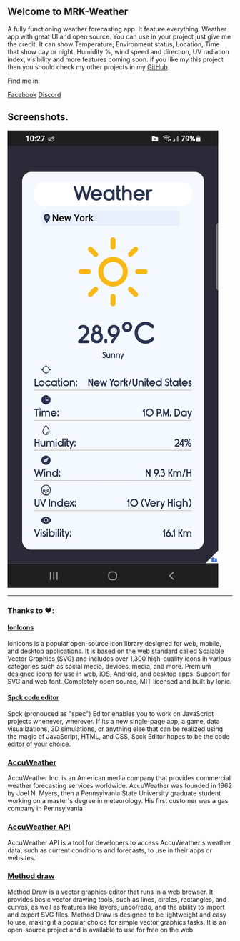 ## Welcome to MRK-Weather
A fully functioning weather forecasting app. It feature everything. Weather app with great UI and open source. You can use in your project just give me the credit. It can show Temperature, Environment status, Location, Time that show day or night, Humidity %, wind speed and direction, UV radiation index, visibility and more features coming soon. if you like my this project then you should check my other projects in my [GitHub](https://github.com/Eshankhan796).

Find me in:

[Facebook](https://www.facebook.com/siddek.ek.796)
[Discord](https://discord.com/users/823495729841831947)

## Screenshots.

![Temperature](/Assets/screenshot/Screenshot_20230527-222759_Chrome.jpg)

---
### Thanks to ❤️:
#### [IonIcons](https://ionic.io/ionicons/)
Ionicons is a popular open-source icon library designed for web, mobile, and desktop applications. It is based on the web standard called Scalable Vector Graphics (SVG) and includes over 1,300 high-quality icons in various categories such as social media, devices, media, and more. Premium designed icons for use in web, iOS, Android, and desktop apps. Support for SVG and web font. Completely open source, MIT licensed and built by Ionic.
#### [Spck code editor](https://spck.io/)
Spck (pronouced as "spec") Editor enables you to work on JavaScript projects whenever, wherever. If its a new single-page app, a game, data visualizations, 3D simulations, or anything else that can be realized using the magic of JavaScript, HTML, and CSS, Spck Editor hopes to be the code editor of your choice.
### [AccuWeather](https://www.accuweather.com/)
AccuWeather Inc. is an American media company that provides commercial weather forecasting services worldwide. AccuWeather was founded in 1962 by Joel N. Myers, then a Pennsylvania State University graduate student working on a master's degree in meteorology. His first customer was a gas company in Pennsylvania
### [AccuWeather API](https://developer.accuweather.com/)
AccuWeather API is a tool for developers to access AccuWeather's weather data, such as current conditions and forecasts, to use in their apps or websites.

### [Method draw](https://editor.method.ac/)
Method Draw is a vector graphics editor that runs in a web browser. It provides basic vector drawing tools, such as lines, circles, rectangles, and curves, as well as features like layers, undo/redo, and the ability to import and export SVG files. Method Draw is designed to be lightweight and easy to use, making it a popular choice for simple vector graphics tasks. It is an open-source project and is available to use for free on the web.